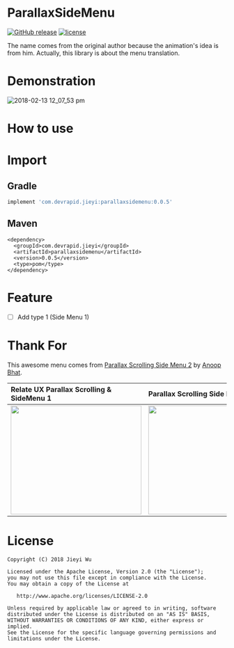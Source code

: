 # ParallaxSideMenu

[![GitHub release](https://img.shields.io/github/release/pokk/ParallaxSideMenu.svg?style=flat-square)](https://github.com/pokk/ParallaxSideMenu)
[![license](https://img.shields.io/github/license/pokk/ParallaxSideMenu.svg?style=flat-square)](https://github.com/pokk/ParallaxSideMenu)

The name comes from the original author because the animation's idea is from him. Actually, this
library is about the menu translation.

# Demonstration

![2018-02-13 12_07_53 pm](https://user-images.githubusercontent.com/5198104/36131738-af53fd44-10b6-11e8-9e42-c684c7c0356d.gif)

# How to use

# Import

## Gradle

```gradle
implement 'com.devrapid.jieyi:parallaxsidemenu:0.0.5'
```

## Maven

```maven
<dependency>
  <groupId>com.devrapid.jieyi</groupId>
  <artifactId>parallaxsidemenu</artifactId>
  <version>0.0.5</version>
  <type>pom</type>
</dependency>
```

# Feature

- [ ] Add type 1 (Side Menu 1)

# Thank For

This awesome menu comes from
[Parallax Scrolling Side Menu 2](https://www.uplabs.com/posts/relate-ux-parallax-scrolling-sidemenu-2)
by [Anoop Bhat](https://www.uplabs.com/anoop_bnbhat).

| Relate UX Parallax Scrolling & SideMenu 1                                                                                                 | Parallax Scrolling Side Menu 2                                                                                                            |
|:------------------------------------------------------------------------------------------------------------------------------------------|:------------------------------------------------------------------------------------------------------------------------------------------|
| <img src="https://user-images.githubusercontent.com/5198104/36131317-88fc6548-10b4-11e8-8e0e-7b16107f6583.gif" height="250" width="300"/> | <img src="https://user-images.githubusercontent.com/5198104/36131265-3defa092-10b4-11e8-90fc-afba338a8f7d.gif" height="250" width="300"/> |

# License

```
Copyright (C) 2018 Jieyi Wu

Licensed under the Apache License, Version 2.0 (the "License");
you may not use this file except in compliance with the License.
You may obtain a copy of the License at

   http://www.apache.org/licenses/LICENSE-2.0

Unless required by applicable law or agreed to in writing, software
distributed under the License is distributed on an "AS IS" BASIS,
WITHOUT WARRANTIES OR CONDITIONS OF ANY KIND, either express or implied.
See the License for the specific language governing permissions and
limitations under the License.
```

